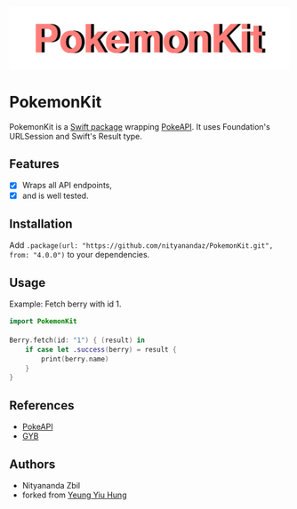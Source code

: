 ![Header](./header.png)

# PokemonKit

PokemonKit is a [Swift package](https://swift.org/package-manager/) wrapping [PokeAPI](https://pokeapi.co).
It uses Foundation's URLSession and Swift's Result type.

## Features

- [x] Wraps all API endpoints,
- [x] and is well tested.

## Installation

Add `.package(url: "https://github.com/nityanandaz/PokemonKit.git", from: "4.0.0")` to your dependencies.

## Usage

Example: Fetch berry with id 1.

```swift
import PokemonKit

Berry.fetch(id: "1") { (result) in
    if case let .success(berry) = result {
        print(berry.name)
    }
}
```

## References

- [PokeAPI](https://github.com/PokeAPI/pokeapi)
- [GYB](https://nshipster.com/swift-gyb/)

## Authors

- Nityananda Zbil
- forked from [Yeung Yiu Hung](https://github.com/ContinuousLearning/PokemonKit)
